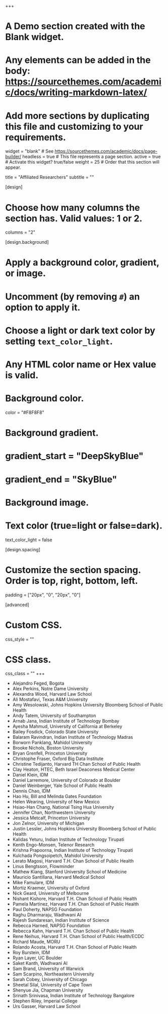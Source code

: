 +++
# A Demo section created with the Blank widget.
# Any elements can be added in the body: https://sourcethemes.com/academic/docs/writing-markdown-latex/
# Add more sections by duplicating this file and customizing to your requirements.

widget = "blank"  # See https://sourcethemes.com/academic/docs/page-builder/
headless = true  # This file represents a page section.
active = true  # Activate this widget? true/false
weight = 25  # Order that this section will appear.

title = "Affiliated Researchers"
subtitle = ""

[design]
  # Choose how many columns the section has. Valid values: 1 or 2.
  columns = "2"

[design.background]
  # Apply a background color, gradient, or image.
  #   Uncomment (by removing `#`) an option to apply it.
  #   Choose a light or dark text color by setting `text_color_light`.
  #   Any HTML color name or Hex value is valid.

  # Background color.
  color = "#F8F8F8"
  
  # Background gradient.
  # gradient_start = "DeepSkyBlue"
  # gradient_end = "SkyBlue"
  
  # Background image.

  # Text color (true=light or false=dark).
  text_color_light = false

[design.spacing]
  # Customize the section spacing. Order is top, right, bottom, left.
  padding = ["20px", "0", "20px", "0"]

[advanced]
 # Custom CSS. 
 css_style = ""
 
 # CSS class.
 css_class = ""
+++
- Alejandro Feged, Bogota
- Alex Perkins, Notre Dame University
- Alexandra Wood, Harvard Law School
- Ali Mostafavi, Texas A&M University
- Amy Wesolowski, Johns Hopkins University Bloomberg School of Public Health
- Andy Tatem, University of Southampton
- Arnab Jana, Indian Institute of Technology Bombay
- Ayesha Mahmud, University of California at Berkeley
- Bailey Fosdick, Colorado State University
- Balaram Ravindran, Indian Institute of Technology Madras
- Borworn Panklang, Mahidol University
- Brooke Nichols, Boston University
- Bryan Grenfell, Princeton University 
- Christophe Fraser, Oxford Big Data Institute
- Christine Tedijanto, Harvard TH Chan School of Public Health
- Clay Heaton, HTEC, Beth Israel Deaconess Medical Center
- Daniel Klein, IDM
- Daniel Larremore, University of Colorado at Boulder
- Daniel Weinberger, Yale School of Public Health
- Dennis Chao, IDM
- Hao Hu, Bill and Melinda Gates Foundation
- Helen Wearing, University of New Mexico
- Hsiao-Han Chang, National Tsing Hua University
- Jennifer Chan, Northwestern University
- Jessica Metcalf, Princeton University
- Jon Zelnor, University of Michigan
- Justin Lessler, Johns Hopkins University Bloomberg School of Public Health
- Kalidas Yeturu, Indian Institute of Technology Tirupati
- Kenth Engo-Monsen, Telenor Research
- Krishna Prapoorna, Indian Institute of Technology Tirupati
- Kulchada Pongsoipetch, Mahidol University
- Lerato Magosi, Harvard T.H. Chan School of Public Health
- Linus Bengtsson, Flowminder
- Mathew Kiang, Stanford University School of Medicine
- Mauricio Santillana, Harvard Medical School
- Mike Famulare, IDM
- Mortiz Kraemer, University of Oxford
- Nick Geard, University of Melbourne
- Nishant Kishore, Harvard T.H. Chan School of Public Health
- Pamela Martinez, Harvard T.H. Chan School of Public Health
- Paul Doherty, NAPSG Foundation
- Raghu Dharmaraju, Wadhwani AI
- Rajesh Sundaresan, Indian Institute of Science
- Rebecca Harned, NAPSG Foundation
- Rebecca Kahn, Harvard T.H. Chan School of Public Health
- Rene Neihus, Harvard T.H. Chan School of Public Health/ECDC
- Richard Maude, MORU
- Rolando Acosta, Harvard T.H. Chan School of Public Health
- Roy Burstein, IDM
- Ryan Layer, UC Boulder
- Saket Kanth, Wadhwani AI
- Sam Brand, University of Warwick
- Sam Scarpino, Northeastern University
- Sarah Cobey, University of Chicago
- Sheetal Silal, University of Cape Town
- Shenyue Jia, Chapman University
- Srinath Srinivasa, Indian Institute of Technology Bangalore
- Stephen Riley, Imperial College
- Urs Gasser, Harvard Law School